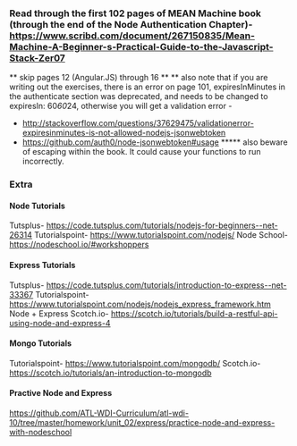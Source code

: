 ### Read through the first 102 pages of MEAN Machine book (through the end of the Node Authentication Chapter)- https://www.scribd.com/document/267150835/Mean-Machine-A-Beginner-s-Practical-Guide-to-the-Javascript-Stack-Zer07

** skip pages 12 (Angular.JS) through 16 ** 
** also note that if you are writing out the exercises, there is an error on page 101, expiresInMinutes in the authenticate section was deprecated, and needs to be changed to expiresIn: 60*60*24, otherwise you will get a validation error - 
-  http://stackoverflow.com/questions/37629475/validationerror-expiresinminutes-is-not-allowed-nodejs-jsonwebtoken
- https://github.com/auth0/node-jsonwebtoken#usage
***** also beware of escaping within the book. It could cause your functions to run incorrectly.

### Extra
#### Node Tutorials
Tutsplus- https://code.tutsplus.com/tutorials/nodejs-for-beginners--net-26314
Tutorialspoint- https://www.tutorialspoint.com/nodejs/
Node School- https://nodeschool.io/#workshoppers

#### Express Tutorials
Tutsplus- https://code.tutsplus.com/tutorials/introduction-to-express--net-33367
Tutorialspoint- https://www.tutorialspoint.com/nodejs/nodejs_express_framework.htm
Node + Express Scotch.io- https://scotch.io/tutorials/build-a-restful-api-using-node-and-express-4

#### Mongo Tutorials 
Tutorialspoint- https://www.tutorialspoint.com/mongodb/
Scotch.io- https://scotch.io/tutorials/an-introduction-to-mongodb

#### Practive Node and Express
https://github.com/ATL-WDI-Curriculum/atl-wdi-10/tree/master/homework/unit_02/express/practice-node-and-express-with-nodeschool
